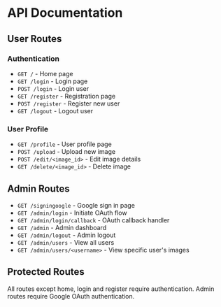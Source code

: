 # API Documentation

## User Routes

### Authentication
- `GET /` - Home page
- `GET /login` - Login page
- `POST /login` - Login user
- `GET /register` - Registration page
- `POST /register` - Register new user
- `GET /logout` - Logout user

### User Profile
- `GET /profile` - User profile page
- `POST /upload` - Upload new image
- `POST /edit/<image_id>` - Edit image details
- `GET /delete/<image_id>` - Delete image

## Admin Routes
- `GET /signingoogle` - Google sign in page
- `GET /admin/login` - Initiate OAuth flow
- `GET /admin/login/callback` - OAuth callback handler
- `GET /admin` - Admin dashboard
- `GET /admin/logout` - Admin logout
- `GET /admin/users` - View all users
- `GET /admin/users/<username>` - View specific user's images

## Protected Routes
All routes except home, login and register require authentication.
Admin routes require Google OAuth authentication.